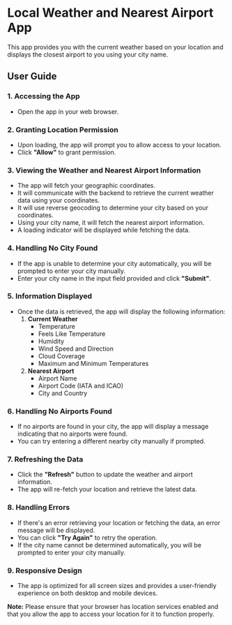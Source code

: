 # Local Weather and Nearest Airport App

This app provides you with the current weather based on your location and displays the closest airport to you using your city name.

## User Guide

### 1. Accessing the App
   - Open the app in your web browser.

### 2. Granting Location Permission
   - Upon loading, the app will prompt you to allow access to your location.
   - Click **"Allow"** to grant permission.

### 3. Viewing the Weather and Nearest Airport Information
   - The app will fetch your geographic coordinates.
   - It will communicate with the backend to retrieve the current weather data using your coordinates.
   - It will use reverse geocoding to determine your city based on your coordinates.
   - Using your city name, it will fetch the nearest airport information.
   - A loading indicator will be displayed while fetching the data.

### 4. Handling No City Found
   - If the app is unable to determine your city automatically, you will be prompted to enter your city manually.
   - Enter your city name in the input field provided and click **"Submit"**.

### 5. Information Displayed
   - Once the data is retrieved, the app will display the following information:
     1. **Current Weather**
        - Temperature
        - Feels Like Temperature
        - Humidity
        - Wind Speed and Direction
        - Cloud Coverage
        - Maximum and Minimum Temperatures
     2. **Nearest Airport**
        - Airport Name
        - Airport Code (IATA and ICAO)
        - City and Country

### 6. Handling No Airports Found
   - If no airports are found in your city, the app will display a message indicating that no airports were found.
   - You can try entering a different nearby city manually if prompted.

### 7. Refreshing the Data
   - Click the **"Refresh"** button to update the weather and airport information.
   - The app will re-fetch your location and retrieve the latest data.

### 8. Handling Errors
   - If there's an error retrieving your location or fetching the data, an error message will be displayed.
   - You can click **"Try Again"** to retry the operation.
   - If the city name cannot be determined automatically, you will be prompted to enter your city manually.

### 9. Responsive Design
   - The app is optimized for all screen sizes and provides a user-friendly experience on both desktop and mobile devices.

**Note:** Please ensure that your browser has location services enabled and that you allow the app to access your location for it to function properly.